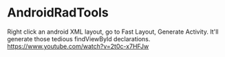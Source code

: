 AndroidRadTools
===============

Right click an android XML layout, go to Fast Layout, Generate Activity. It'll generate those tedious findViewById declarations.   https://www.youtube.com/watch?v=2t0c-x7HFJw
